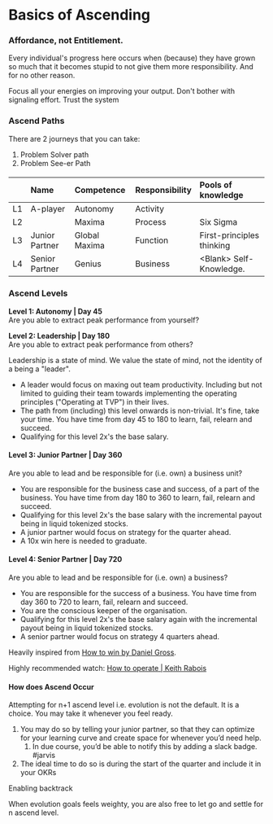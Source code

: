 # Basics of Ascending

### Affordance, not Entitlement.

Every individual's progress here occurs when \(because\) they have grown so much that it becomes stupid to not give them more responsibility. And for no other reason.

Focus all your energies on improving your output. Don't bother with signaling effort. Trust the system



### Ascend Paths

There are 2 journeys that you can take:

1. Problem Solver path
2. Problem See-er Path

#### 

|  | **Name** | **Competence** | **Responsibility** | **Pools of knowledge** |
| :--- | :--- | :--- | :--- | :--- |
| L1 | A-player | Autonomy | Activity |  |
| L2 |  | Maxima | Process | Six Sigma |
| L3 | Junior Partner | Global Maxima | Function | First-principles thinking |
| L4 | Senior Partner | Genius  | Business | &lt;Blank&gt; Self-Knowledge. |

### Ascend Levels

**Level 1: Autonomy \| Day 45**  
Are you able to extract peak performance from yourself?

**Level 2: Leadership \| Day 180**  
Are you able to extract peak performance from others?

Leadership is a state of mind. We value the state of mind, not the identity of a being a "leader".

* A leader would focus on maxing out team productivity. Including but not limited to guiding their team towards implementing the operating principles \("Operating at TVP"\) in their lives.
* The path from \(including\) this level onwards is non-trivial. It's fine, take your time. You have time from day 45 to 180 to learn, fail, relearn and succeed.
* Qualifying for this level 2x's the base salary.

#### Level 3: Junior Partner \| Day 360

Are you able to lead and be responsible for \(i.e. own\) a business unit?

* You are responsible for the business case and success, of a part of the business. You have time from day 180 to 360 to learn, fail, relearn and succeed.
* Qualifying for this level 2x's the base salary with the incremental payout being in liquid tokenized stocks.
* A junior partner would focus on strategy for the quarter ahead.
* A 10x win here is needed to graduate.

#### Level 4: Senior Partner \| Day 720

Are you able to lead and be responsible for \(i.e. own\) a business?

* You are responsible for the success of a business. You have time from day 360 to 720 to learn, fail, relearn and succeed.
* You are the conscious keeper of the organisation.
* Qualifying for this level 2x's the base salary again with the incremental payout being in liquid tokenized stocks.
* A senior partner would focus on strategy 4 quarters ahead.

Heavily inspired from [How to win by Daniel Gross](https://youtu.be/LH1bewTg-P4?t=1188).

Highly recommended watch: [How to operate \| Keith Rabois](https://www.youtube.com/watch?v=6fQHLK1aIBs)

#### 

#### How does Ascend Occur



Attempting for n+1 ascend level i.e. evolution is not the default. It is a choice. You may take it whenever you feel ready. 

1. You may do so by telling your junior partner, so that they can optimize for your learning curve and create space for whenever you’d need help. 
   1. In due course, you’d be able to notify this by adding a slack badge. \#jarvis
2. The ideal time to do so is during the start of the quarter and include it in your OKRs

Enabling backtrack

When evolution goals feels weighty, you are also free to let go and settle for n ascend level.   


#### 

